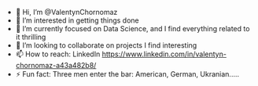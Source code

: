 - 👋 Hi, I’m @ValentynChornomaz
- 👀 I’m interested in getting things done
- 🌱 I’m currently focused on Data Science, and I find everything related to it thrilling
- 💞️ I’m looking to collaborate on projects I find interesting
- 📫 How to reach: LinkedIn https://www.linkedin.com/in/valentyn-chornomaz-a43a482b8/
- ⚡ Fun fact: Three men enter the bar: American, German, Ukranian.....

<!---
ValentynChornomaz/ValentynChornomaz is a ✨ special ✨ repository because its `README.md` (this file) appears on your GitHub profile.
You can click the Preview link to take a look at your changes.
--->
